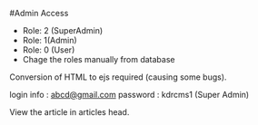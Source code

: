 #Admin Access
* Role: 2 (SuperAdmin)
* Role: 1(Admin)
* Role: 0 (User)
* Chage the roles manually from database

Conversion of HTML to ejs required (causing some bugs).

login info : abcd@gmail.com
password : kdrcms1
(Super Admin)

View the article in articles head.


